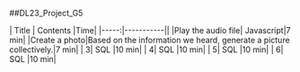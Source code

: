 ##DL23_Project_G5

| Title | Contents |Time| 
|-----:|-----------||
|Play the audio file| Javascript|7 min|
|Create a photo|Based on the information we heard, generate a picture collectively.|7 min|
|     3| SQL       |10 min|
|     4| SQL       |10 min|
|     5| SQL       |10 min|
|     6| SQL       |10 min|

